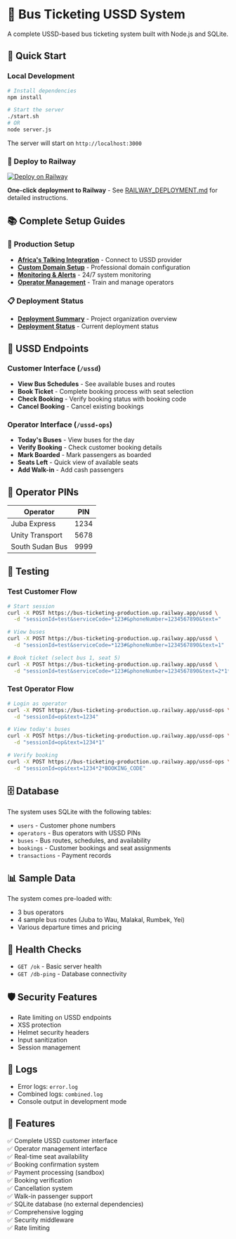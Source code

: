 # 🚌 Bus Ticketing USSD System

A complete USSD-based bus ticketing system built with Node.js and SQLite.

## 🚀 Quick Start

### Local Development
```bash
# Install dependencies
npm install

# Start the server
./start.sh
# OR
node server.js
```

The server will start on `http://localhost:3000`

### 🚂 Deploy to Railway
[![Deploy on Railway](https://railway.app/button.svg)](https://railway.app/template/deploy)

**One-click deployment to Railway** - See [RAILWAY_DEPLOYMENT.md](./RAILWAY_DEPLOYMENT.md) for detailed instructions.

## 📚 **Complete Setup Guides**

### 🚀 **Production Setup**
- **[Africa's Talking Integration](./AFRICASTALKING_SETUP.md)** - Connect to USSD provider
- **[Custom Domain Setup](./CUSTOM_DOMAIN_SETUP.md)** - Professional domain configuration
- **[Monitoring & Alerts](./MONITORING_SETUP.md)** - 24/7 system monitoring
- **[Operator Management](./OPERATOR_MANAGEMENT.md)** - Train and manage operators

### 📋 **Deployment Status**
- **[Deployment Summary](./DEPLOYMENT_SUMMARY.md)** - Project organization overview
- **[Deployment Status](./DEPLOYMENT_STATUS.md)** - Current deployment status

## 📱 USSD Endpoints

### Customer Interface (`/ussd`)
- **View Bus Schedules** - See available buses and routes
- **Book Ticket** - Complete booking process with seat selection
- **Check Booking** - Verify booking status with booking code
- **Cancel Booking** - Cancel existing bookings

### Operator Interface (`/ussd-ops`)
- **Today's Buses** - View buses for the day
- **Verify Booking** - Check customer booking details
- **Mark Boarded** - Mark passengers as boarded
- **Seats Left** - Quick view of available seats
- **Add Walk-in** - Add cash passengers

## 🔑 Operator PINs

| Operator | PIN |
|----------|-----|
| Juba Express | 1234 |
| Unity Transport | 5678 |
| South Sudan Bus | 9999 |

## 🧪 Testing

### Test Customer Flow
```bash
# Start session
curl -X POST https://bus-ticketing-production.up.railway.app/ussd \
  -d "sessionId=test&serviceCode=*123#&phoneNumber=1234567890&text="

# View buses
curl -X POST https://bus-ticketing-production.up.railway.app/ussd \
  -d "sessionId=test&serviceCode=*123#&phoneNumber=1234567890&text=1"

# Book ticket (select bus 1, seat 5)
curl -X POST https://bus-ticketing-production.up.railway.app/ussd \
  -d "sessionId=test&serviceCode=*123#&phoneNumber=1234567890&text=2*1*5*1"
```

### Test Operator Flow
```bash
# Login as operator
curl -X POST https://bus-ticketing-production.up.railway.app/ussd-ops \
  -d "sessionId=op&text=1234"

# View today's buses
curl -X POST https://bus-ticketing-production.up.railway.app/ussd-ops \
  -d "sessionId=op&text=1234*1"

# Verify booking
curl -X POST https://bus-ticketing-production.up.railway.app/ussd-ops \
  -d "sessionId=op&text=1234*2*BOOKING_CODE"
```

## 🗄️ Database

The system uses SQLite with the following tables:
- `users` - Customer phone numbers
- `operators` - Bus operators with USSD PINs
- `buses` - Bus routes, schedules, and availability
- `bookings` - Customer bookings and seat assignments
- `transactions` - Payment records

## 📊 Sample Data

The system comes pre-loaded with:
- 3 bus operators
- 4 sample bus routes (Juba to Wau, Malakal, Rumbek, Yei)
- Various departure times and pricing

## 🔧 Health Checks

- `GET /ok` - Basic server health
- `GET /db-ping` - Database connectivity

## 🛡️ Security Features

- Rate limiting on USSD endpoints
- XSS protection
- Helmet security headers
- Input sanitization
- Session management

## 📝 Logs

- Error logs: `error.log`
- Combined logs: `combined.log`
- Console output in development mode

## 🎯 Features

✅ Complete USSD customer interface  
✅ Operator management interface  
✅ Real-time seat availability  
✅ Booking confirmation system  
✅ Payment processing (sandbox)  
✅ Booking verification  
✅ Cancellation system  
✅ Walk-in passenger support  
✅ SQLite database (no external dependencies)  
✅ Comprehensive logging  
✅ Security middleware  
✅ Rate limiting  
